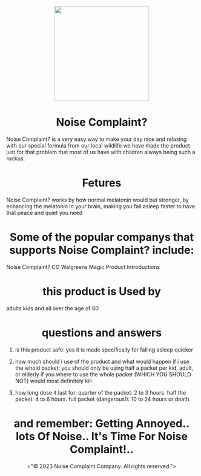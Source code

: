 <p align="center"><img src="https://user-images.githubusercontent.com/126821979/236059053-9522a313-c5db-48ef-9611-6c32a0c77f36.png"
height="250"></p>

<h1 align="center">Noise Complaint?</h1>


Noise Complaint? is a very easy way to make your day nice and relaxing with our special formula from our local wildlife we have made the product just for that problem that most of us have with children always being such a ruckus.

<h1 align="center">Fetures</h1>

Noise Complaint? works by how normal melatonin would but stronger, by enhancing the melatonin in your brain, making you fall asleep faster to have that peace and quiet you need

<h1 align="center">Some of the popular companys that supports Noise Complaint? include:</h1>

Noise Complaint? CO
Walgreens
Magic Product Introductions

<h1 align="center">this product is Used by</h1>

adults
kids
and all over the age of 60

<h1 align="center">questions and answers</h1> 

1. is this product safe:
yes it is made specifically for falling asleep quicker

2. how much should i use of the product and what would happen if i use the whold packet:
you should only be using half a packet per kid, adult, or elderly
if you where to use the whole packet (WHICH YOU SHOULD NOT) would most definitely kill

3. how long dose it last for:
quarter of the packet: 2 to 3 hours. 
half the packet: 4 to 6 hours.
full packet (dangerous!): 10 to 24 hours or death.


<h1 align="center">and remember: Getting Annoyed.. lots Of Noise.. It's Time For Noise Complaint!..</h1>

<p align="center"><"© 2023 Noise Complaint Company. All rights reserved."></p>
